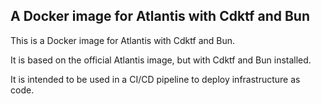 ## A Docker image for Atlantis with Cdktf and Bun

This is a Docker image for Atlantis with Cdktf and Bun.

It is based on the official Atlantis image, but with Cdktf and Bun installed.

It is intended to be used in a CI/CD pipeline to deploy infrastructure as code.
